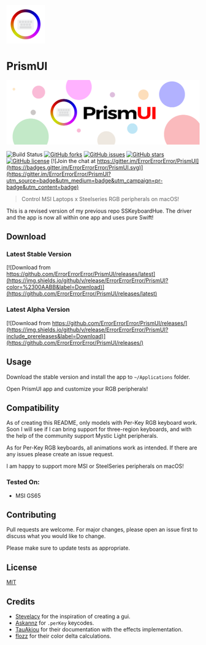 <!-- Banner Image -->
<img src="images/PrismUI-Logo.png" width="100" height="100">


# PrismUI

<!-- Banner Image -->
![PrismUI Banner](images/PrismUI-Banner-Text.png)

<!-- Badges -->
![Build Status](https://action-badges.now.sh/ErrorErrorError/PrismUI)
[![GitHub forks](https://img.shields.io/github/forks/ErrorErrorError/PrismUI)](https://github.com/ErrorErrorError/PrismUI/network)
[![GitHub issues](https://img.shields.io/github/issues/ErrorErrorError/PrismUI)](https://github.com/ErrorErrorError/PrismUI/issues)
[![GitHub stars](https://img.shields.io/github/stars/ErrorErrorError/PrismUI)](https://github.com/ErrorErrorError/PrismUI/stargazers)
[![GitHub license](https://img.shields.io/github/license/ErrorErrorError/PrismUI)](https://github.com/ErrorErrorError/PrismUI/blob/master/LICENSE) 
[![Join the chat at https://gitter.im/ErrorErrorError/PrismUI](https://badges.gitter.im/ErrorErrorError/PrismUI.svg)](https://gitter.im/ErrorErrorError/PrismUI?utm_source=badge&utm_medium=badge&utm_campaign=pr-badge&utm_content=badge)

> Control MSI Laptops x Steelseries RGB peripherals on macOS!

This is a revised version of my previous repo SSKeyboardHue. The driver and the app is now all within one app and uses pure Swift!

## Download

### Latest Stable Version

[![Download from https://github.com/ErrorErrorError/PrismUI/releases/latest](https://img.shields.io/github/v/release/ErrorErrorError/PrismUI?color=%2300AABB&label=Download)](https://github.com/ErrorErrorError/PrismUI/releases/latest)

### Latest Alpha Version

[![Download from https://github.com/ErrorErrorError/PrismUI/releases/](https://img.shields.io/github/v/release/ErrorErrorError/PrismUI?include_prereleases&label=Download)](https://github.com/ErrorErrorError/PrismUI/releases/)

## Usage

Download the stable version and install the app to `~/Applications` folder.

Open PrismUI app and customize your RGB peripherals!

## Compatibility

As of creating this README, only models with Per-Key RGB keyboard work. Soon I will see if I can bring support for three-region keyboards, and with the help of the community support Mystic Light peripherals.

As for Per-Key RGB keyboards, all animations work as intended. If there are any issues please create an issue request.

I am happy to support more MSI or SteelSeries peripherals on macOS!

### Tested On:
- MSI GS65

## Contributing
Pull requests are welcome. For major changes, please open an issue first to discuss what you would like to change.

Please make sure to update tests as appropriate.

## License
[MIT](https://choosealicense.com/licenses/mit/)

## Credits
- [Stevelacy](https://github.com/stevelacy/msi-keyboard-gui) for the inspiration of creating a gui.
- [Askannz](https://github.com/Askannz/msi-perkeyrgb) for `.perKey` keycodes.
- [TauAkiou](https://github.com/TauAkiou/msi-perkeyrgb) for their documentation with the effects implementation.
- [flozz](https://github.com/flozz/rivalcfg) for their color delta calculations.

